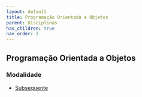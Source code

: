 ```yaml
---
layout: default
title: Programação Orientada a Objetos
parent: Disciplinas
has_children: true
nav_order: 2
---
```


## Programação Orientada a Objetos

### Modalidade

- [Subsequente](/content/poo/subsequente/index.html)
